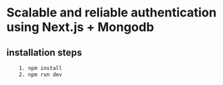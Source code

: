 # Scalable and reliable authentication using Next.js + Mongodb

## installation steps

```bash
    1. npm install
    2. npm run dev
```
